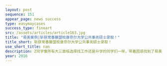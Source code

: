 ```yaml
---
layout: post
sequence: 151
appear_page: news success
type: easymaycases
success_type: fineart
src: /assets/articles/article163.jpg
title: "易美案例|斩获常春藤盟校康奈尔大学公共事务硕士录取！"
title_short: 斩获常春藤盟校康奈尔大学公共事务硕士录取！
use_short_title: nan
description: Z同学像所有大三面临选择找工作还是升学的同学们一样，带着困惑找到了易美教育并决定和易美一起携手走进紧张的申请季。为她的申请季“出谋划策”的还有前斯坦福大学国际生办公室副主任布莱特女士。在第一次通话中，在了解了Z同学想毕业后进入联合国等国际组织工作的想法后，布莱特女士为Z同学详细地分析了她在大学期间所修课程以及她的强项科目，并全面介绍MPA项目的前景和就业方向，为她推荐了MPA项目作为她的申请目标之一。
year: 2016
---
```


